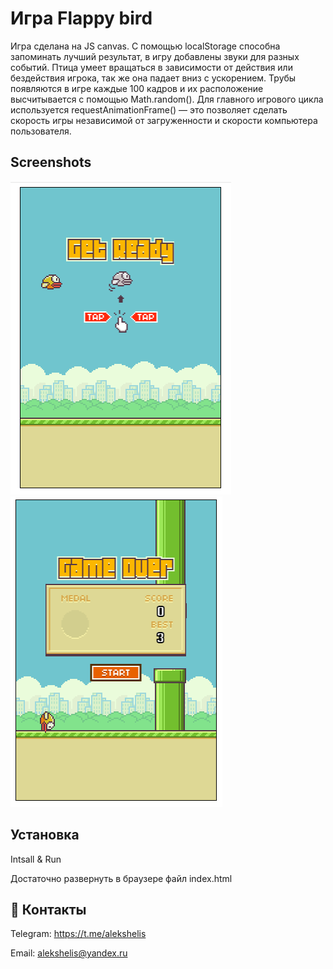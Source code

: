 
# Игра Flappy bird

Игра сделана на JS canvas. С помощью localStorage способна запоминать лучший результат, в игру добавлены звуки для разных событий. Птица умеет вращаться в зависимости от действия или бездействия игрока, так же она падает вниз с ускорением. Трубы появляются в игре каждые 100 кадров и их расположение высчитывается с помощью Math.random(). Для главного игрового цикла используется requestAnimationFrame() — это позволяет сделать скорость игры независимой от загруженности и скорости компьютера пользователя.
## Screenshots

![App Screenshot](./image/2023-05-15_07-10-10.png)
![App Screenshot](./image/2023-05-15_07-10-48.png)

## Установка

Intsall & Run

Достаточно развернуть в браузере файл index.html


## 🚀 Контакты


Telegram: https://t.me/alekshelis

Email: alekshelis@yandex.ru